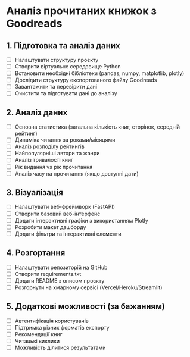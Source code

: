 # Аналіз прочитаних книжок з Goodreads

## 1. Підготовка та аналіз даних
- [ ] Налаштувати структуру проєкту
- [ ] Створити віртуальне середовище Python
- [ ] Встановити необхідні бібліотеки (pandas, numpy, matplotlib, plotly)
- [ ] Дослідити структуру експортованого файлу Goodreads
- [ ] Завантажити та перевірити дані
- [ ] Очистити та підготувати дані до аналізу

## 2. Аналіз даних
- [ ] Основна статистика (загальна кількість книг, сторінок, середній рейтинг)
- [ ] Динаміка читання за роками/місяцями
- [ ] Аналіз розподілу рейтингів
- [ ] Найпопулярніші автори та жанри
- [ ] Аналіз тривалості книг
- [ ] Рік видання vs рік прочитання
- [ ] Аналіз часу на прочитання (якщо доступні дати)

## 3. Візуалізація
- [ ] Налаштувати веб-фреймворк (FastAPI)
- [ ] Створити базовий веб-інтерфейс
- [ ] Додати інтерактивні графіки з використанням Plotly
- [ ] Розробити макет дашборду
- [ ] Додати фільтри та інтерактивні елементи

## 4. Розгортання
- [ ] Налаштувати репозиторій на GitHub
- [ ] Створити requirements.txt
- [ ] Додати README з описом проєкту
- [ ] Розгорнути на хмарному сервісі (Vercel/Heroku/Streamlit)

## 5. Додаткові можливості (за бажанням)
- [ ] Автентифікація користувачів
- [ ] Підтримка різних форматів експорту
- [ ] Рекомендації книг
- [ ] Читацькі виклики
- [ ] Можливість ділитися результатами
